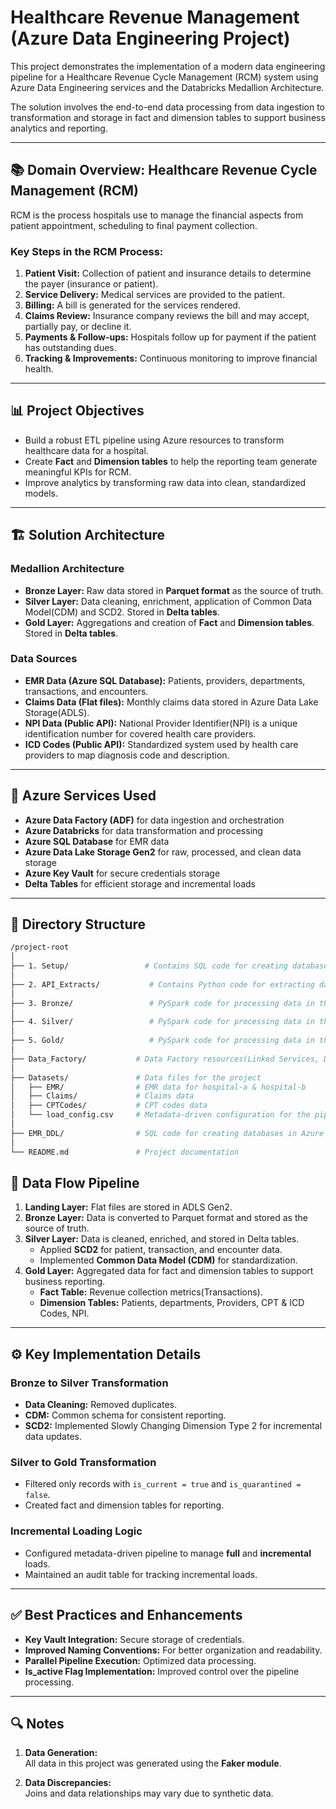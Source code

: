 # Healthcare Revenue Management (Azure Data Engineering Project)

This project demonstrates the implementation of a modern data engineering pipeline for a Healthcare Revenue Cycle Management (RCM) system using Azure Data Engineering services and the Databricks Medallion Architecture.

The solution involves the end-to-end data processing from data ingestion to transformation and storage in fact and dimension tables to support business analytics and reporting.

---

## 📚 Domain Overview: Healthcare Revenue Cycle Management (RCM)

RCM is the process hospitals use to manage the financial aspects from patient appointment, scheduling to final payment collection.

### Key Steps in the RCM Process:
1. **Patient Visit:** Collection of patient and insurance details to determine the payer (insurance or patient).
2. **Service Delivery:** Medical services are provided to the patient.
3. **Billing:** A bill is generated for the services rendered.
4. **Claims Review:** Insurance company reviews the bill and may accept, partially pay, or decline it.
5. **Payments & Follow-ups:** Hospitals follow up for payment if the patient has outstanding dues.
6. **Tracking & Improvements:** Continuous monitoring to improve financial health.

---

## 📊 Project Objectives

- Build a robust ETL pipeline using Azure resources to transform healthcare data for a hospital.
- Create **Fact** and **Dimension tables** to help the reporting team generate meaningful KPIs for RCM.
- Improve analytics by transforming raw data into clean, standardized models.

---

## 🏗 Solution Architecture

### Medallion Architecture
- **Bronze Layer:** Raw data stored in **Parquet format** as the source of truth.
- **Silver Layer:** Data cleaning, enrichment, application of Common Data Model(CDM) and SCD2. Stored in **Delta tables**.
- **Gold Layer:** Aggregations and creation of **Fact** and **Dimension tables**. Stored in **Delta tables**.

### Data Sources
- **EMR Data (Azure SQL Database):** Patients, providers, departments, transactions, and encounters.
- **Claims Data (Flat files):** Monthly claims data stored in Azure Data Lake Storage(ADLS).
- **NPI Data (Public API):** National Provider Identifier(NPI) is a unique identification number for covered health care providers.
- **ICD Codes (Public API):** Standardized system used by health care providers to map diagnosis code and description.

---

## 🔧 Azure Services Used
- **Azure Data Factory (ADF)** for data ingestion and orchestration
- **Azure Databricks** for data transformation and processing
- **Azure SQL Database** for EMR data
- **Azure Data Lake Storage Gen2** for raw, processed, and clean data storage
- **Azure Key Vault** for secure credentials storage
- **Delta Tables** for efficient storage and incremental loads

---

## 📂 Directory Structure

```bash
/project-root
│
├── 1. Setup/                 # Contains SQL code for creating databases and audit table in Databricks
│
├── 2. API_Extracts/           # Contains Python code for extracting data from public APIs
│
├── 3. Bronze/                 # PySpark code for processing data in the Bronze layer
│
├── 4. Silver/                 # PySpark code for processing data in the Silver layer
│
├── 5. Gold/                   # PySpark code for processing data in the Gold layer
│
├── Data_Factory/           # Data Factory resources(Linked Services, Datasets, Pipelines)
│
├── Datasets/               # Data files for the project
│   ├── EMR/                # EMR data for hospital-a & hospital-b
│   ├── Claims/             # Claims data
│   ├── CPTCodes/           # CPT codes data
│   └── load_config.csv     # Metadata-driven configuration for the pipeline
│
├── EMR_DDL/                # SQL code for creating databases in Azure SQL
│
└── README.md               # Project documentation

```

## 🔄 Data Flow Pipeline

1. **Landing Layer:** Flat files are stored in ADLS Gen2.
2. **Bronze Layer:** Data is converted to Parquet format and stored as the source of truth.
3. **Silver Layer:** Data is cleaned, enriched, and stored in Delta tables.
   - Applied **SCD2** for patient, transaction, and encounter data.
   - Implemented **Common Data Model (CDM)** for standardization.
4. **Gold Layer:** Aggregated data for fact and dimension tables to support business reporting.
   - **Fact Table:** Revenue collection metrics(Transactions).
   - **Dimension Tables:** Patients, departments, Providers, CPT & ICD Codes, NPI.

---

## ⚙️ Key Implementation Details

### Bronze to Silver Transformation

- **Data Cleaning:** Removed duplicates.
- **CDM:** Common schema for consistent reporting.
- **SCD2:** Implemented Slowly Changing Dimension Type 2 for incremental data updates.

### Silver to Gold Transformation

- Filtered only records with `is_current = true` and `is_quarantined = false`.
- Created fact and dimension tables for reporting.

### Incremental Loading Logic

- Configured metadata-driven pipeline to manage **full** and **incremental** loads.
- Maintained an audit table for tracking incremental loads.

---

## ✅ Best Practices and Enhancements

- **Key Vault Integration:** Secure storage of credentials.
- **Improved Naming Conventions:** For better organization and readability.
- **Parallel Pipeline Execution:** Optimized data processing.
- **Is_active Flag Implementation:** Improved control over the pipeline processing.

---

## 🔍 Notes

1. **Data Generation:**  
   All data in this project was generated using the **Faker module**.

2. **Data Discrepancies:**  
   Joins and data relationships may vary due to synthetic data.
